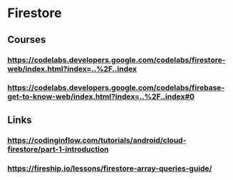 # Firestore
## Courses
### https://codelabs.developers.google.com/codelabs/firestore-web/index.html?index=..%2F..index
### https://codelabs.developers.google.com/codelabs/firebase-get-to-know-web/index.html?index=..%2F..index#0
## Links
### https://codinginflow.com/tutorials/android/cloud-firestore/part-1-introduction
### https://fireship.io/lessons/firestore-array-queries-guide/
